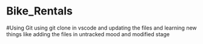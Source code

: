 # Bike_Rentals

#Using Git 
using git clone in vscode and updating the files and learning new things like adding the files in untracked mood and 
modified stage 